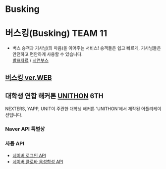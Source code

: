 # Busking

# 버스킹(Busking) TEAM 11
- 버스 승객과 기사님(의 마음)을 이어주는 서비스! 승객들은 쉽고 빠르게, 기사님들은 안전하고 편안하게 사용할 수 있습니다.  
[발표자료](https://www.slideshare.net/ssuser36f8d9/unithon-2018-team11-busking) / [시연부스](https://www.slideshare.net/ssuser36f8d9/unithon-2018-team11-busking-86867508)

## [버스킹 ver.WEB](https://github.com/h32623/busking)

## 대학생 연합 해커톤 [UNITHON](https://www.facebook.com/unithonWithU/) 6TH
NEXTERS, YAPP, UNIT이 주관한 대학생 해커톤 'UNITHON'에서 제작된 어플리케이션입니다.

### Naver API 특별상
### 사용 API
- [네이버 로그인 API](https://developers.naver.com/products/login/api/)
- [네이버 클로바 음성합성 API](https://developers.naver.com/products/clova/tts/)

